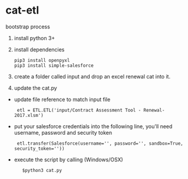 # cat-etl
bootstrap process

1. install python 3+
2. install dependencies
               
       pip3 install openpyxl
       pip3 install simple-salesforce
2. create a folder called input and drop an excel renewal cat into it.
4. update the cat.py 

* update file reference to match input file

       etl = ETL.ETL('input/Contract Assessment Tool - Renewal-2017.xlsm')

* put your salesforce credentials into the following line, you'll need username, password and security token

       etl.transfer(Salesforce(username='', password='', sandbox=True, security_token=''))
       
       
* execute the script by calling (Windows/OSX)

         $python3 cat.py
